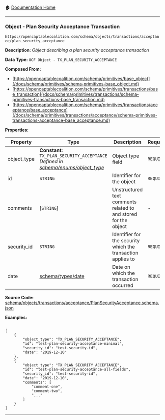 :house: [Documentation Home](/README.md)

---

### Object - Plan Security Acceptance Transaction

`https://opencaptablecoalition.com/schema/objects/transactions/acceptance/plan_security_acceptance`

**Description:** _Object describing a plan security acceptance transaction_

**Data Type:** `OCF Object - TX_PLAN_SECURITY_ACCEPTANCE`

**Composed From:**

- [https://opencaptablecoalition.com/schema/primitives/base_object](/docs/schema/primitives/schema-primitives-base_object.md)
- [https://opencaptablecoalition.com/schema/primitives/transactions/base_transaction](/docs/schema/primitives/transactions/schema-primitives-transactions-base_transaction.md)
- [https://opencaptablecoalition.com/schema/primitives/transactions/acceptance/base_acceptance](/docs/schema/primitives/transactions/acceptance/schema-primitives-transactions-acceptance-base_acceptance.md)

**Properties:**

| Property    | Type                                                                                                                                    | Description                                                     | Required   |
| ----------- | --------------------------------------------------------------------------------------------------------------------------------------- | --------------------------------------------------------------- | ---------- |
| object_type | **Constant:** `TX_PLAN_SECURITY_ACCEPTANCE`</br>_Defined in [schema/enums/object_type](/docs/schema/enums/schema-enums-object_type.md)_ | Object type field                                               | `REQUIRED` |
| id          | `STRING`                                                                                                                                | Identifier for the object                                       | `REQUIRED` |
| comments    | [`STRING`]</br>                                                                                                                         | Unstructured text comments related to and stored for the object | -          |
| security_id | `STRING`                                                                                                                                | Identifier for the security which the transaction applies to    | `REQUIRED` |
| date        | [schema/types/date](/docs/schema/types/schema-types-date.md)                                                                            | Date on which the transaction occurred                          | `REQUIRED` |

**Source Code:** [schema/objects/transactions/acceptance/PlanSecurityAcceptance.schema.json](/schema/objects/transactions/acceptance/PlanSecurityAcceptance.schema.json)

**Examples:**

```

[
    {
        "object_type": "TX_PLAN_SECURITY_ACCEPTANCE",
        "id": "test-plan-security-acceptance-minimal",
        "security_id": "test-security-id",
        "date": "2019-12-10"
    },
    {
        "object_type": "TX_PLAN_SECURITY_ACCEPTANCE",
        "id": "test-plan-security-acceptance-all-fields",
        "security_id": "test-security-id",
        "date": "2019-12-10",
        "comments": [
            "comment-one",
            "comment-two",
            "..."
        ]
    }
]

```

---
